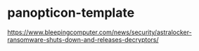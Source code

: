 # panopticon-template

https://www.bleepingcomputer.com/news/security/astralocker-ransomware-shuts-down-and-releases-decryptors/
